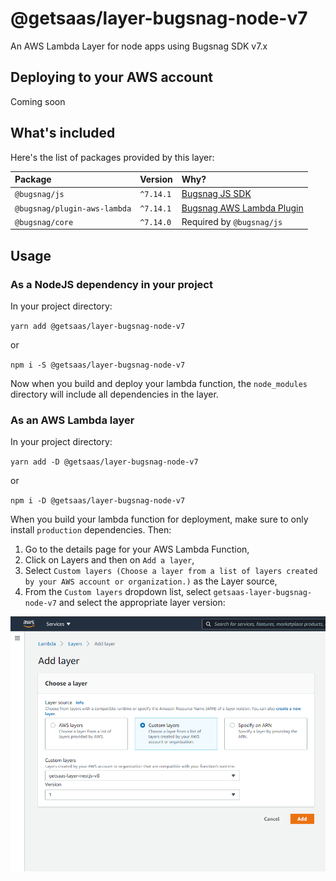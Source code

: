 # @getsaas/layer-bugsnag-node-v7

An AWS Lambda Layer for node apps using Bugsnag SDK v7.x

## Deploying to your AWS account

Coming soon

## What's included

Here's the list of packages provided by this layer:

| Package                      | Version   | Why?                        |
| :--------------------------- | :-------- | :-------------------------- |
| `@bugsnag/js`                | `^7.14.1` | [Bugsnag JS SDK]            |
| `@bugsnag/plugin-aws-lambda` | `^7.14.1` | [Bugsnag AWS Lambda Plugin] |
| `@bugsnag/core`              | `^7.14.0` | Required by `@bugsnag/js`   |

## Usage

### As a NodeJS dependency in your project

In your project directory:

`yarn add @getsaas/layer-bugsnag-node-v7`

or

`npm i -S @getsaas/layer-bugsnag-node-v7`

Now when you build and deploy your lambda function, the `node_modules` directory will include all dependencies in the layer.

### As an AWS Lambda layer

In your project directory:

`yarn add -D @getsaas/layer-bugsnag-node-v7`

or

`npm i -D @getsaas/layer-bugsnag-node-v7`

When you build your lambda function for deployment, make sure to only install `production` dependencies. Then:

1. Go to the details page for your AWS Lambda Function,
2. Click on Layers and then on `Add a layer`,
3. Select `Custom layers (Choose a layer from a list of layers created by your AWS account or organization.)` as the Layer source,
4. From the `Custom layers` dropdown list, select `getsaas-layer-bugsnag-node-v7` and select the appropriate layer version:

![Provide layer ARN](https://raw.githubusercontent.com/getsaas/layer-bugsnag-node-v7/master/img/usage.png 'Provide layer ARN screenshot')

[Bugsnag JS SDK]: https://docs.bugsnag.com/platforms/javascript
[Bugsnag AWS Lambda Plugin]: https://docs.bugsnag.com/platforms/javascript/aws-lambda/
